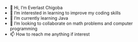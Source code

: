 - 👋 Hi, I’m Everlast Chigoba
- 👀 I’m interested in learning to improve my coding skills
- 🌱 I’m currently learning Java
- 💞️ I’m looking to collaborate on math problems and computer programming 
- 📫 How to reach me anything if interest

<!---
echigoba/echigoba is a ✨ special ✨ repository because its `README.md` (this file) appears on your GitHub profile.
You can click the Preview link to take a look at your changes.
--->
